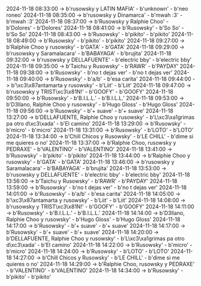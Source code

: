 2024-11-18 08:33:00 -> b'rusowsky y LATIN MAFIA' - b'unknown' - b'neo roneo'
2024-11-18 08:35:00 -> b'rusowsky y Dinamarca' - b'mwah :3' - b'mwah :3'
2024-11-18 08:37:00 -> b'Rusowsky y Ralphie Choo' - b'Dolores' - b'Dolores'
2024-11-18 08:41:00 -> b'Rusowsky' - b'So So' - b'So So'
2024-11-18 08:43:00 -> b'Rusowsky' - b'pikito' - b'pikito'
2024-11-18 08:49:00 -> b'Rusowsky' - b'pikito' - b'pikito'
2024-11-18 09:27:00 -> b'Ralphie Choo y rusowsky' - b'GATA' - b'GATA'
2024-11-18 09:29:00 -> b'rusowsky y Saramalacara' - b'BABAYAGA' - b'brujita'
2024-11-18 09:32:00 -> b'rusowsky y DELLAFUENTE' - b'electric bby' - b'electric bby'
2024-11-18 09:35:00 -> b'Taichu y Rusowsky' - b'RAWR' - b'PAYDAY'
2024-11-18 09:38:00 -> b'Rusowsky' - b'no t dejas ver' - b'no t dejas ver'
2024-11-18 09:40:00 -> b'Rusowsky' - b'a/b' - b'esa carita'
2024-11-18 09:44:00 -> b'\xc3\x87antamarta y rusowsky' - b'Liit' - b'Liit'
2024-11-18 09:47:00 -> b'rusowsky y TRIST\xc3\x81N!' - b'GOOFY' - b'GOOFY'
2024-11-18 09:50:00 -> b'Rusowsky' - b'B.I.L.L.' - b'B.I.L.L.'
2024-11-18 09:53:00 -> b'D3llano, Ralphie Choo y rusowsky' - b'Hugo Gloss' - b'Hugo Gloss'
2024-11-18 09:56:00 -> b'Rusowsky' - b'+ suave' - b'+ suave'
2024-11-18 13:27:00 -> b'DELLAFUENTE, Ralphie Choo y rusowsky' - b'L\xc3\xa1grimas pa otro d\xc3\xada' - b'El camino'
2024-11-18 13:29:00 -> b'Rusowsky' - b'micro' - b'micro'
2024-11-18 13:31:00 -> b'Rusowsky' - b'LOTO' - b'LOTO'
2024-11-18 13:34:00 -> b'Chill Chicos y Rusowsky' - b'LE CHILL' - b'dime si me quieres o no'
2024-11-18 13:37:00 -> b'Ralphie Choo, rusowsky y PEDRAXE' - b'VALENTINO' - b'VALENTINO'
2024-11-18 13:41:00 -> b'Rusowsky' - b'pikito' - b'pikito'
2024-11-18 13:44:00 -> b'Ralphie Choo y rusowsky' - b'GATA' - b'GATA'
2024-11-18 13:46:00 -> b'rusowsky y Saramalacara' - b'BABAYAGA' - b'brujita'
2024-11-18 13:53:00 -> b'rusowsky y DELLAFUENTE' - b'electric bby' - b'electric bby'
2024-11-18 13:56:00 -> b'Taichu y Rusowsky' - b'RAWR' - b'PAYDAY'
2024-11-18 13:59:00 -> b'Rusowsky' - b'no t dejas ver' - b'no t dejas ver'
2024-11-18 14:01:00 -> b'Rusowsky' - b'a/b' - b'esa carita'
2024-11-18 14:05:00 -> b'\xc3\x87antamarta y rusowsky' - b'Liit' - b'Liit'
2024-11-18 14:08:00 -> b'rusowsky y TRIST\xc3\x81N!' - b'GOOFY' - b'GOOFY'
2024-11-18 14:11:00 -> b'Rusowsky' - b'B.I.L.L.' - b'B.I.L.L.'
2024-11-18 14:14:00 -> b'D3llano, Ralphie Choo y rusowsky' - b'Hugo Gloss' - b'Hugo Gloss'
2024-11-18 14:17:00 -> b'Rusowsky' - b'+ suave' - b'+ suave'
2024-11-18 14:17:00 -> b'Rusowsky' - b'+ suave' - b'+ suave'
2024-11-18 14:20:00 -> b'DELLAFUENTE, Ralphie Choo y rusowsky' - b'L\xc3\xa1grimas pa otro d\xc3\xada' - b'El camino'
2024-11-18 14:22:00 -> b'Rusowsky' - b'micro' - b'micro'
2024-11-18 14:24:00 -> b'Rusowsky' - b'LOTO' - b'LOTO'
2024-11-18 14:27:00 -> b'Chill Chicos y Rusowsky' - b'LE CHILL' - b'dime si me quieres o no'
2024-11-18 14:29:00 -> b'Ralphie Choo, rusowsky y PEDRAXE' - b'VALENTINO' - b'VALENTINO'
2024-11-18 14:34:00 -> b'Rusowsky' - b'pikito' - b'pikito'
